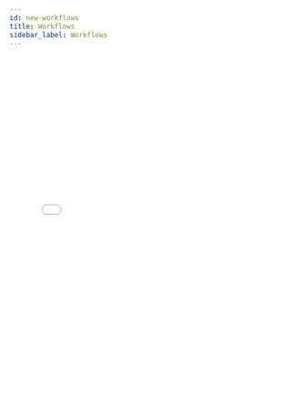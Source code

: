 ```yaml
---
id: new-workflows
title: Workflows
sidebar_label: Workflows
---
```


<iframe src="//fast.wistia.net/embed/iframe/hkwe3j4krp?videoFoam=true"
allowtransparency="true" frameBorder="0" scrolling="no" className="wistia_embed"
name="wistia_embed" allowFullScreen  width="100%" height="600"></iframe>
<script src="//fast.wistia.net/assets/external/iframe-api-v1.js"></script>
<br/>